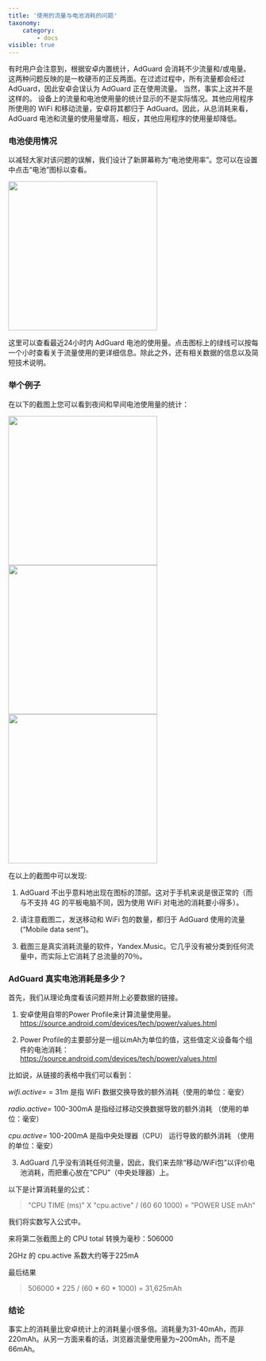 ```yaml
---
title: '使用的流量与电池消耗的问题'
taxonomy:
    category:
        - docs
visible: true
---
```


有时用户会注意到，根据安卓内置统计，AdGuard 会消耗不少流量和/或电量。
这两种问题反映的是一枚硬币的正反两面。在过滤过程中，所有流量都会经过 AdGuard，因此安卓会误认为 AdGuard 正在使用流量。 当然，事实上这并不是这样的。
设备上的流量和电池使用量的统计显示的不是实际情况。其他应用程序所使用的 WiFi 和移动流量，安卓将其都归于 AdGuard。因此，从总消耗来看， AdGuard 电池和流量的使用量增高，相反，其他应用程序的使用量却降低。

### 电池使用情况

以减轻大家对该问题的误解，我们设计了新屏幕称为“电池使用率”。您可以在设置中点击“电池”图标以查看。

<img src="https://cdn.adguard.com/public/Adguard/kb/newscreenshots/Zh/1.png" width="300">

这里可以查看最近24小时内 AdGuard 电池的使用量。点击图标上的绿线可以按每一个小时查看关于流量使用的更详细信息。除此之外，还有相关数据的信息以及简短技术说明。

### 举个例子

在以下的截图上您可以看到夜间和早间电池使用量的统计：

<img src="https://cdn.adguard.com/public/Adguard/kb/PicturesEN/battery_1.png" width="300">
<img src="https://cdn.adguard.com/public/Adguard/kb/PicturesEN/battery_2.png" width="300">
<img src="https://cdn.adguard.com/public/Adguard/kb/PicturesEN/battery_3.png" width="300">

在以上的截图中可以发现:

1. AdGuard 不出乎意料地出现在图标的顶部。这对于手机来说是很正常的（而与不支持 4G 的平板电脑不同，因为使用 WiFi 对电池的消耗要小得多）。

2. 请注意截图二，发送移动和 WiFi 包的数量，都归于 AdGuard 使用的流量 (“Mobile data sent”)。

3. 截图三是真实消耗流量的软件，Yandex.Music。它几乎没有被分类到任何流量中，而实际上它消耗了总流量的70％。

### AdGuard 真实电池消耗是多少？

首先，我们从理论角度看该问题并附上必要数据的链接。

1. 安卓使用自带的Power Profile来计算流量使用量。https://source.android.com/devices/tech/power/values.html 

2. Power Profile的主要部分是一组以mAh为单位的值，这些值定义设备每个组件的电池消耗：https://source.android.com/devices/tech/power/values.html

比如说，从链接的表格中我们可以看到：

_wifi.active=_ = 31m 是指 WiFi 数据交换导致的额外消耗（使用的单位：毫安）

_radio.active=_ 100-300mA 是指经过移动交换数据导致的额外消耗 （使用的单位：毫安）

_cpu.active=_ 100-200mA 是指中央处理器（CPU） 运行导致的额外消耗 （使用的单位：毫安）

3. AdGuard 几乎没有消耗任何流量，因此，我们来去除“移动/WiFi包”以评价电池消耗，而把重心放在“CPU”（中央处理器）上。

以下是计算消耗量的公式：

>"CPU TIME (ms)" X "cpu.active" / (60 60 1000) = "POWER USE mAh"

我们将实数写入公式中。

来将第二张截图上的 CPU total 转换为毫秒：506000

2GHz 的 cpu.active 系数大约等于225mA

最后结果

>506000 * 225 / (60 * 60 * 1000) = 31,625mAh

### 结论

事实上的消耗量比安卓统计上的消耗量小很多倍。消耗量为31-40mAh，而非220mAh。从另一方面来看的话，浏览器流量使用量为~200mAh，而不是66mAh。

